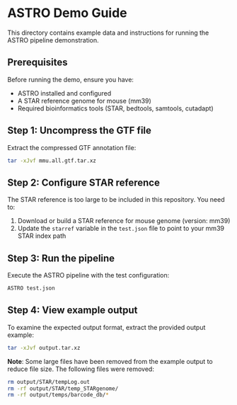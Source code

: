 # ASTRO Demo Guide

This directory contains example data and instructions for running the ASTRO pipeline demonstration.

## Prerequisites

Before running the demo, ensure you have:
- ASTRO installed and configured
- A STAR reference genome for mouse (mm39)
- Required bioinformatics tools (STAR, bedtools, samtools, cutadapt)

## Step 1: Uncompress the GTF file

Extract the compressed GTF annotation file:

```bash
tar -xJvf mmu.all.gtf.tar.xz
```

## Step 2: Configure STAR reference

The STAR reference is too large to be included in this repository. You need to:

1. Download or build a STAR reference for mouse genome (version: mm39)
2. Update the `starref` variable in the `test.json` file to point to your mm39 STAR index path

## Step 3: Run the pipeline

Execute the ASTRO pipeline with the test configuration:

```bash
ASTRO test.json
```

## Step 4: View example output

To examine the expected output format, extract the provided output example:

```bash
tar -xJvf output.tar.xz
```

**Note**: Some large files have been removed from the example output to reduce file size. The following files were removed:

```bash
rm output/STAR/tempLog.out
rm -rf output/STAR/temp_STARgenome/
rm -rf output/temps/barcode_db/*
```
